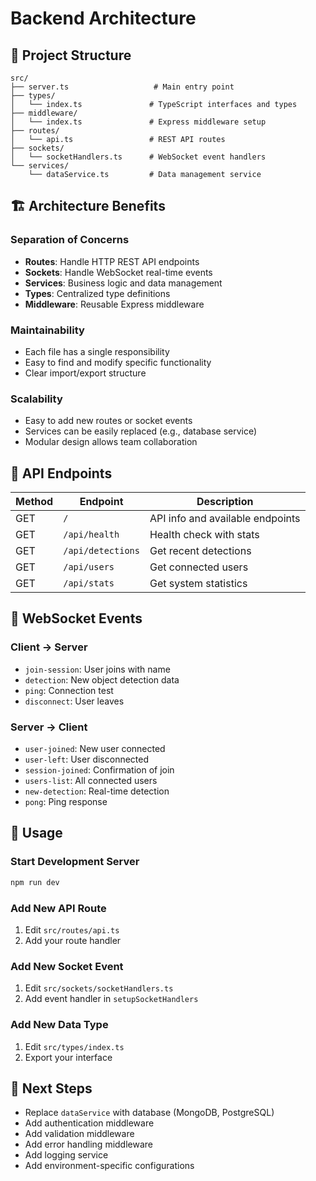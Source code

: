 # Backend Architecture

## 📁 Project Structure

```
src/
├── server.ts                   # Main entry point
├── types/
│   └── index.ts               # TypeScript interfaces and types
├── middleware/
│   └── index.ts               # Express middleware setup
├── routes/
│   └── api.ts                 # REST API routes
├── sockets/
│   └── socketHandlers.ts      # WebSocket event handlers
└── services/
    └── dataService.ts         # Data management service
```

## 🏗️ Architecture Benefits

### **Separation of Concerns**
- **Routes**: Handle HTTP REST API endpoints
- **Sockets**: Handle WebSocket real-time events
- **Services**: Business logic and data management
- **Types**: Centralized type definitions
- **Middleware**: Reusable Express middleware

### **Maintainability**
- Each file has a single responsibility
- Easy to find and modify specific functionality
- Clear import/export structure

### **Scalability**
- Easy to add new routes or socket events
- Services can be easily replaced (e.g., database service)
- Modular design allows team collaboration

## 📡 API Endpoints

| Method | Endpoint | Description |
|--------|----------|-------------|
| GET | `/` | API info and available endpoints |
| GET | `/api/health` | Health check with stats |
| GET | `/api/detections` | Get recent detections |
| GET | `/api/users` | Get connected users |
| GET | `/api/stats` | Get system statistics |

## 🔌 WebSocket Events

### **Client → Server**
- `join-session`: User joins with name
- `detection`: New object detection data
- `ping`: Connection test
- `disconnect`: User leaves

### **Server → Client**
- `user-joined`: New user connected
- `user-left`: User disconnected
- `session-joined`: Confirmation of join
- `users-list`: All connected users
- `new-detection`: Real-time detection
- `pong`: Ping response

## 🔧 Usage

### Start Development Server
```bash
npm run dev
```

### Add New API Route
1. Edit `src/routes/api.ts`
2. Add your route handler

### Add New Socket Event
1. Edit `src/sockets/socketHandlers.ts`
2. Add event handler in `setupSocketHandlers`

### Add New Data Type
1. Edit `src/types/index.ts`
2. Export your interface

## 🚀 Next Steps

- Replace `dataService` with database (MongoDB, PostgreSQL)
- Add authentication middleware
- Add validation middleware
- Add error handling middleware
- Add logging service
- Add environment-specific configurations
